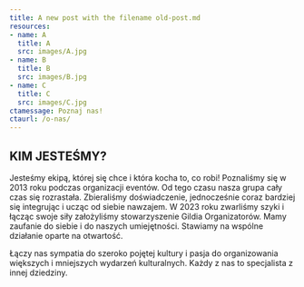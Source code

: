 ```yaml
---
title: A new post with the filename old-post.md
resources:
- name: A
  title: A
  src: images/A.jpg
- name: B
  title: B
  src: images/B.jpg
- name: C
  title: C
  src: images/C.jpg
ctamessage: Poznaj nas!
ctaurl: /o-nas/
---
```


## KIM JESTEŚMY?

Jesteśmy ekipą, której się chce i która kocha to, co robi! Poznaliśmy się w 2013 roku podczas organizacji eventów. Od tego czasu nasza grupa cały czas się rozrastała. Zbieraliśmy doświadczenie, jednocześnie coraz bardziej się integrując i ucząc od siebie nawzajem. W 2023 roku zwarliśmy szyki i łącząc swoje siły założyliśmy stowarzyszenie Gildia Organizatorów. Mamy zaufanie do siebie i do naszych umiejętności. Stawiamy na wspólne działanie oparte na otwartość.

Łączy nas sympatia do szeroko pojętej kultury i pasja do organizowania większych i mniejszych wydarzeń kulturalnych. Każdy z nas to specjalista z innej dziedziny.
